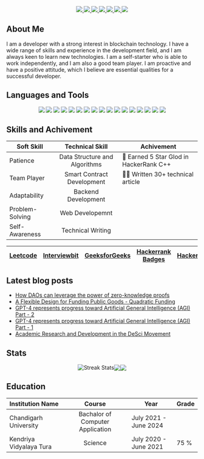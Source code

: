 <p align="center">
  <a href="mailto:jyotirmoydotdev@gmail.com"> 
   <img src="https://img.shields.io/badge/Gmail-D14836?style=for-the-badge&logo=gmail&logoColor=white">
  </a>
  <a href="https://twitter.com/jyotirmoydotdev">
    <img src="https://img.shields.io/badge/Twitter-1DA1F2?style=for-the-badge&logo=twitter&logoColor=white">
  </a>
  <a href="https://instagram.com/jyotirmoydotdev">
   <img src="https://img.shields.io/badge/Instagram-E4405F?style=for-the-badge&logo=instagram&logoColor=white">
  </a>
  <a href="https://github.com/jyotirmoydotdev">
   <img src="https://img.shields.io/badge/Github-black?style=for-the-badge&logo=github&logoColor=white">
  </a>
  <a href="https://www.linkedin.com/in/jyotirmoydotdev/">
    <img src="https://img.shields.io/badge/LinkedIn-0077B5?style=for-the-badge&logo=linkedin&logoColor=white">
  </a>
  <a href="https://jyotirmoy.hashnode.dev">
    <img src="https://img.shields.io/badge/Hashnode-2962FF?style=for-the-badge&logo=hashnode&logoColor=white">
  </a>
  <a href="https://opensea.io/jyotirmoydotdev">
    <img src="https://img.shields.io/badge/opensea-407FDB?style=for-the-badge&logo=opensea&logoColor=white">
  </a>
  
## About Me
<p>
I am a developer with a strong interest in blockchain technology. I have a wide range of skills and experience in the development field, and I am always keen to learn new technologies. I am a self-starter who is able to work independently, and I am also a good team player. I am proactive and have a positive attitude, which I believe are essential qualities for a successful developer.
</p>
</details>

## Languages and Tools
<p align="center">
  <img src="https://img.shields.io/badge/Language-5091CD?style=for-the-badge&logo=c&logoColor=white">
  <img src="https://img.shields.io/badge/C++-greend?style=for-the-badge&logo=cplusplus&logoColor=white">
  <img src="https://img.shields.io/badge/Python-FFD43B?style=for-the-badge&logo=python&logoColor=blue">
  <img src="https://img.shields.io/badge/Solidity-e6e6e6?style=for-the-badge&logo=solidity&logoColor=black">
  <img src="https://img.shields.io/badge/Chainlink-blue?style=for-the-badge&logo=chainlink&logoColor=white">  
  <img src="https://img.shields.io/badge/Go_Lang-82CDDC?style=for-the-badge&logo=go&logoColor=black">
  <img src="https://img.shields.io/badge/JavaScript-323330?style=for-the-badge&logo=javascript&logoColor=F7DF1E">
  <img src="https://img.shields.io/badge/IPFS-lightblue?style=for-the-badge&logo=ipfs&logoColor=black">
  <img src="https://img.shields.io/badge/Polkadot-D32D79?style=for-the-badge&logo=polkadot&logoColor=white">
  <img src="https://img.shields.io/badge/HTML5-E34F26?style=for-the-badge&logo=html5&logoColor=white">
  <img src="https://img.shields.io/badge/CSS3-1572B6?style=for-the-badge&logo=css3&logoColor=white">
  <img src="https://img.shields.io/badge/React-20232A?style=for-the-badge&logo=react&logoColor=61DAFB">
  <img src="https://img.shields.io/badge/Tailwind_CSS-38B2AC?style=for-the-badge&logo=tailwind-css&logoColor=white">
  <img src="https://img.shields.io/badge/GIT-E44C30?style=for-the-badge&logo=git&logoColor=white">
  <img src="https://img.shields.io/badge/GitHub-100000?style=for-the-badge&logo=github&logoColor=white">
  <img src="https://img.shields.io/badge/Ethereum-3C3C3D?style=for-the-badge&logo=ethereum&logoColor=white">
  <img src="https://img.shields.io/badge/OpenZeppelin-4E5EE4?logo=OpenZeppelin&logoColor=fff&style=for-the-badge">
</p>

## Skills and Achivement
<p align="center">
  
| Soft Skill | Technical Skill | Achivement |
| - | :-:  | - | 
| Patience |  Data Structure and Algorithms|🥇 Earned 5 Star Glod in HackerRank C++ |
| Team Player | Smart Contract Development |✍🏻 Written 30+ technical article |
| Adaptability | Backend Development |
| Problem-Solving | Web Developemnt |
| Self-Awareness | Technical Writing |
  
| [Leetcode](https://leetcode.com/jyotirmoydotdev/) | [Interviewbit](https://interviewbit.com/profile/jyotirmoydotdev/solved-problems) | [GeeksforGeeks](https://auth.geeksforgeeks.org/user/jyotirmoydotdev/practice) | [Hackerrank Badges](https://www.hackerrank.com/jyotirmoydotdev)| [HackerEarth](https://www.hackerearth.com/@jyotirmoydotdev) |
|-|-|-|-|-|

</p>
  
## Latest blog posts 
<!-- BLOG-POST-LIST:START -->
- [How DAOs can leverage the power of zero-knowledge proofs](https://jyotirmoy.dev/how-daos-can-leverage-the-power-of-zero-knowledge-proofs)
- [A Flexible Design for Funding Public Goods - Quadratic Funding](https://jyotirmoy.dev/a-flexible-design-for-funding-public-goods-quadratic-funding)
- [GPT-4 represents progress toward Artificial General Intelligence &lpar;AGI&rpar; Part - 2](https://jyotirmoy.dev/gpt-4-represents-progress-toward-artificial-general-intelligence-agi-part-2)
- [GPT-4 represents progress toward Artificial General Intelligence &lpar;AGI&rpar; Part - 1](https://jyotirmoy.dev/gpt-4-represents-progress-toward-artificial-general-intelligence-agi-part-1)
- [Academic Research and Development in the DeSci Movement](https://jyotirmoy.dev/academic-research-and-development-in-the-desci-movement)
<!-- BLOG-POST-LIST:END -->

## Stats

<p align="center">
<img alt="Streak Stats" align="center" src="https://github-readme-streak-stats.herokuapp.com/?user=jyotirmoydotdev&theme=discord_old_blurple&hide_border=true"/><img align="center" src="https://github-readme-stats.vercel.app/api?username=jyotirmoydotdev&theme=discord_old_blurple&hide_border=true"><img align="center" src="https://github-readme-stats.vercel.app/api/top-langs/?username=jyotirmoydotdev&layout=compact&width=full&theme=discord_old_blurple&hide_border=true">

</p>

## Education
| Institution Name | Course | Year | Grade |
| - | :-: | -| -|
| Chandigarh University | Bachalor of Computer Application | July 2021 - June 2024 | |
| Kendriya Vidyalaya Tura | Science | July 2020 - June 2021 | 75 % |
